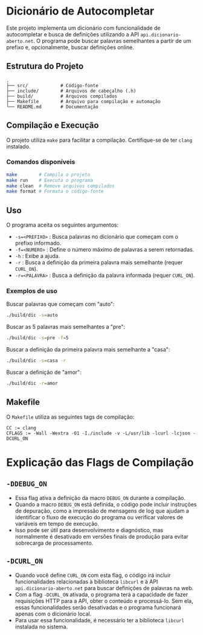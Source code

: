 # Dicionário de Autocompletar

Este projeto implementa um dicionário com funcionalidade de autocompletar e busca de definições utilizando a API `api.dicionario-aberto.net`. O programa pode buscar palavras semelhantes a partir de um prefixo e, opcionalmente, buscar definições online.

## Estrutura do Projeto

```
.
├── src/            # Código-fonte
├── include/        # Arquivos de cabeçalho (.h)
├── build/          # Arquivos compilados
├── Makefile        # Arquivo para compilação e automação
└── README.md       # Documentação
```

## Compilação e Execução

O projeto utiliza `make` para facilitar a compilação. Certifique-se de ter `clang` instalado.

### Comandos disponíveis
```sh
make        # Compila o projeto
make run    # Executa o programa
make clean  # Remove arquivos compilados
make format # Formata o código-fonte
```

## Uso

O programa aceita os seguintes argumentos:

- `-s=<PREFIXO>` : Busca palavras no dicionário que começam com o prefixo informado.
- `-f=<NUMERO>` : Define o número máximo de palavras a serem retornadas.
- `-h` : Exibe a ajuda.
- `-r` : Busca a definição da primeira palavra mais semelhante (requer `CURL_ON`).
- `-r=<PALAVRA>` : Busca a definição da palavra informada (requer `CURL_ON`).

### Exemplos de uso

Buscar palavras que começam com "auto":
```sh
./build/dic -s=auto
```

Buscar as 5 palavras mais semelhantes a "pre":
```sh
./build/dic -s=pre -f=5
```

Buscar a definição da primeira palavra mais semelhante a "casa":
```sh
./build/dic -s=casa -r
```

Buscar a definição de "amor":
```sh
./build/dic -r=amor
```

## Makefile

O `Makefile` utiliza as seguintes tags de compilação:

```make
CC := clang
CFLAGS := -Wall -Wextra -O1 -I./include -v -L/usr/lib -lcurl -lcjson -DCURL_ON
```
# Explicação das Flags de Compilação

## `-DDEBUG_ON`
- Essa flag ativa a definição da macro `DEBUG_ON` durante a compilação.
- Quando a macro `DEBUG_ON` está definida, o código pode incluir instruções de depuração, como a impressão de mensagens de log que ajudam a identificar o fluxo de execução do programa ou verificar valores de variáveis em tempo de execução.
- Isso pode ser útil para desenvolvimento e diagnóstico, mas normalmente é desativado em versões finais de produção para evitar sobrecarga de processamento.

## `-DCURL_ON`
- Quando você define `CURL_ON` com esta flag, o código irá incluir funcionalidades relacionadas à biblioteca `libcurl` e à API `api.dicionario-aberto.net` para buscar definições de palavras na web.
- Com a flag `-DCURL_ON` ativada, o programa terá a capacidade de fazer requisições HTTP para a API, obter o conteúdo e processá-lo. Sem ela, essas funcionalidades serão desativadas e o programa funcionará apenas com o dicionário local.
- Para usar essa funcionalidade, é necessário ter a biblioteca `libcurl` instalada no sistema.
